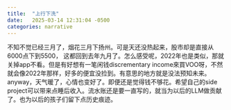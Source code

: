 ```yaml
---
title:  "上行下洗"
date:   2025-03-14 12:31:04 -0500
categories: narrative
---
```

不知不觉已经三月了，烟花三月下扬州。可是天还没热起来，股市却是直接从6000点下到5500， 这都回到去年九月了。怎么感受呢，2022年也是类似，那就关掉app不看。但是有好想有一笔闲钱discrementary income來買VOO呀，不然就会像2022年那样，好多的便宜没捡到。有意思的地方就是没法预知未来。anyway，天气暖了，心情也变好了。即便还是觉得钱不够花。希望自己的side project可以带来点睡后收入。流水账还是要一直写的，就当为以后的LLM做贡献了。也为以后的孩子们留下点历史痕迹。